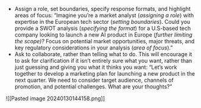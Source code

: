 - Assign a role, set boundaries, specify response formats, and highlight areas of focus: “Imagine you’re a market analyst (_assigning a role_) with expertise in the European tech sector (_setting boundaries_). Could you provide a SWOT analysis (_specifying the format_) for a U.S-based tech company looking to launch a new AI product in Europe (_further limiting the scope)?_ Focus on potential market opportunities, major threats, and key regulatory considerations in your analysis (_area of focus_).”
- Ask to collaborate, rather than telling what to do. This will encourage it to ask for clarification if it isn’t entirely sure what you want, rather than just guessing and giving you what it thinks you want: “Let’s work together to develop a marketing plan for launching a new product in the next quarter. We need to consider target audience, channels of promotion, and potential challenges. What are your thoughts?”

![[Pasted image 20240130144158.png]]